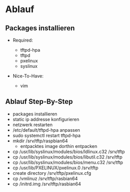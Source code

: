 # Ablauf

## Packages installieren

- Required:
    - tftpd-hpa
    - tftpd
    - pxelinux
    - syslinux

- Nice-To-Have: 
    - vim 
    
## Ablauf Step-By-Step

- packages installieren
- static ip addresse konfigurieren
- netzwerk restarten 
- /etc/default/tftpd-hpa anpassen
- sudo systemctl restart tftpd-hpa
- mkdir /srv/tftp/raspbian64
  - entpacktes image dorthin entpacken
- cp /usr/lib/syslinux/modules/bios/ldlinux.c32 /srv/tftp
- cp /usr/lib/syslinux/modules/bios/libutil.c32 /srv/tftp
- cp /usr/lib/syslinux/modules/bios/menu.c32 /srv/tftp
- cp /usr/lib/PXELINUX/pxelinux.0 /srv/tftp
- create directory /srv/tftp/pxelinux.cfg
- cp /vmlinuz /srv/tftp/rasbian64
- cp /initrd.img /srv/tftp/rasbian64
